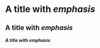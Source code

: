 A title with *emphasis*
=======================

A title with *emphasis*
-----------------------


#### A title with *emphasis* ####